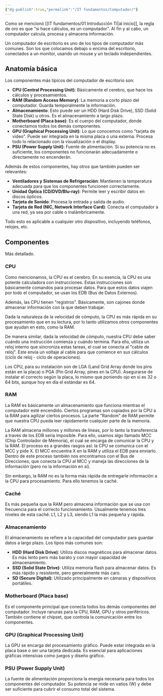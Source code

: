 ```yaml
---
{"dg-publish":true,"permalink":"/IT fundamentos/Computador/"}
---
```


Como se mencionó [[IT fundamentos/01 Introducción TI\|al inicio]], la regla de oro es que "si hace cálculos, es un computador". Al fin y al cabo, un computador calcula, procesa y almacena información.

Un computador de escritorio es uno de los tipos de computador más comunes. Son los que colocamos debajo o encima del escritorio, conectados a un monitor, usando un mouse y un teclado independientes.

## Anatomía básica

Los componentes más típicos del computador de escritorio son:

- **CPU (Central Processing Unit)**: Básicamente el cerebro, que hace los cálculos y procesamientos.
- **RAM (Random Access Memory)**: La memoria a corto plazo del computador. Guarda temporalmente la información.
- **Almacenamiento**: Esto puede ser un HDD (Hard Disk Drive), SSD (Solid State Disk) u otros. Es el almacenamiento a largo plazo.
- **Motherboard (Placa base)**: Es el cuerpo del computador, donde conectamos todos los demás componentes.
- **GPU (Graphical Processing Unit)**: Lo que conocemos como "tarjeta de video". Puede ser integrada en la misma placa o una externa. Procesa todo lo relacionado con la visualización o el display.
- **PSU (Power Supply Unit)**: Fuente de alimentación. Si su potencia no es suficiente, los componentes no funcionarán adecuadamente o directamente no encenderán.

Además de estos componentes, hay otros que también pueden ser relevantes:

- **Ventiladores y Sistemas de Refrigeración**: Mantienen la temperatura adecuada para que los componentes funcionen correctamente.
- **Unidad Óptica (CD/DVD/Blu-ray)**: Permite leer y escribir datos en discos ópticos.
- **Tarjeta de Sonido**: Procesa la entrada y salida de audio.
- **Tarjeta de Red (NIC, Network Interface Card)**: Conecta el computador a una red, ya sea por cable o inalámbricamente.

Todo esto es aplicable a cualquier otro dispositivo, incluyendo teléfonos, relojes, etc.

## Componentes

Más detallado.

### CPU

Como mencionamos, la CPU es el cerebro. En su esencia, la CPU es una potente calculadora con instrucciones. Estas instrucciones son básicamente comandos para procesar datos. Para que estos datos viajen por todo el computador, se usan los EDB (Bus de Datos Externos).

Además, las CPU tienen "registros". Básicamente, son cajones donde almacenar información con la que deben trabajar.

Dada la naturaleza de la velocidad de cómputo, la CPU es más rápida en su procesamiento que en su lectura, por lo tanto utilizamos otros componentes que ayudan en esto, como la RAM.

De manera similar, dada la velocidad de cómputo, nuestra CPU debe saber cuándo una instrucción comienza y cuándo termina. Para ello, utiliza un reloj interno que sincroniza estas tareas, el cual se conecta al "cable de reloj". Este envía un voltaje al cable para que comience en sus cálculos (ciclo de reloj - ciclo de operaciones).

Los CPU, para su instalación son de LGA (Land Grid Array donde los pins están en la placa) o PGA (Pin Grid Array, pines en la CPU). Asegurarse de instalar el correcto según la placa, lo mismo que poniendo ojo en si es 32 o 64 bits, aunque hoy en día el estándar es 64.

### RAM

La RAM es básicamente un almacenamiento que funciona mientras el computador esté encendido. Ciertos programas son copiados por la CPU a la RAM para agilizar ciertos procesos. La parte "Random" de RAM permite que nuestra CPU pueda leer rápidamente cualquier parte de la memoria.

La RAM almacena millones y millones de líneas, por lo tanto la transferencia a través de los EDB sería imposible. Para ello, usamos algo llamado MCC (Chip Controlador de Memoria), el cual se encarga de comunicar la CPU y la RAM. El proceso es a grandes rasgos así: la CPU se comunica con el MCC y pide X. El MCC encuentra X en la RAM y utiliza el EDB para enviarlo. Dentro de este proceso también nos encontramos con el Bus de Direcciones, que conecta la CPU al MCC y maneja las direcciones de la información (pero no la información en sí).

Sin embargo, la RAM no es la forma más rápida de entregarle información a la CPU para procesamiento. Para ello tenemos la caché.

### Caché

Es más pequeña que la RAM pero almacena información que se usa con frecuencia para el correcto funcionamiento. Usualmente tenemos tres niveles de esta caché: L1, L2 y L3, siendo L1 la más pequeña y rápida.

### Almacenamiento

El almacenamiento se refiere a la capacidad del computador para guardar datos a largo plazo. Los tipos más comunes son:

- **HDD (Hard Disk Drive)**: Utiliza discos magnéticos para almacenar datos. Es más lento pero más barato y con mayor capacidad de almacenamiento.
- **SSD (Solid State Drive)**: Utiliza memoria flash para almacenar datos. Es más rápido y resistente, pero generalmente más caro.
- **SD (Secure Digital)**: Utilizado principalmente en cámaras y dispositivos portátiles.

### Motherboard (Placa base)

Es el componente principal que conecta todos los demás componentes del computador. Incluye ranuras para la CPU, RAM, GPU y otros periféricos. También contiene el chipset, que controla la comunicación entre los componentes.

### GPU (Graphical Processing Unit)

La GPU se encarga del procesamiento gráfico. Puede estar integrada en la placa base o ser una tarjeta dedicada. Es esencial para aplicaciones gráficas intensivas como juegos y diseño gráfico.

### PSU (Power Supply Unit)

La fuente de alimentación proporciona la energía necesaria para todos los componentes del computador. Su potencia se mide en vatios (W) y debe ser suficiente para cubrir el consumo total del sistema.